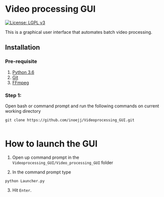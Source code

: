 # Video processing GUI
[![License: LGPL v3](https://img.shields.io/badge/License-LGPL%20v3-pink.svg)](https://www.gnu.org/licenses/lgpl-3.0)

This is a graphical user interface that automates batch video processing.

## Installation

### Pre-requisite
1. [Python 3.6](https://www.python.org/downloads/release/python-360/)
2. [Git](https://git-scm.com/downloads) 
3. [FFmpeg](https://m.wikihow.com/Install-FFmpeg-on-Windows)

### Step 1:
Open bash or command prompt and run the following commands on current working directory

```
git clone https://github.com/inoejj/Videoprocessing_GUI.git


```

# How to launch the GUI

1. Open up command prompt in the `Videoprocessing_GUI/Video_processing_GUI` folder

2. In the command prompt type
```
python Launcher.py
```
3. Hit `Enter`.
